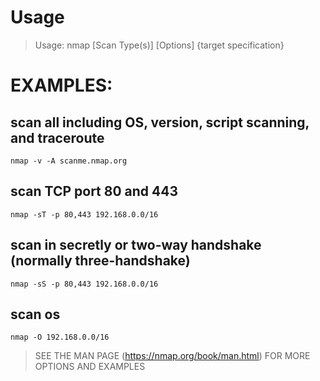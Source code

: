 # Usage
> Usage: nmap [Scan Type(s)] [Options] {target specification}

# EXAMPLES:
## scan all including OS, version, script scanning, and traceroute
    nmap -v -A scanme.nmap.org
## scan TCP port 80 and 443
    nmap -sT -p 80,443 192.168.0.0/16
## scan in secretly or two-way handshake (normally three-handshake)
    nmap -sS -p 80,443 192.168.0.0/16
## scan os 
    nmap -O 192.168.0.0/16
> SEE THE MAN PAGE (https://nmap.org/book/man.html) FOR MORE OPTIONS AND EXAMPLES
